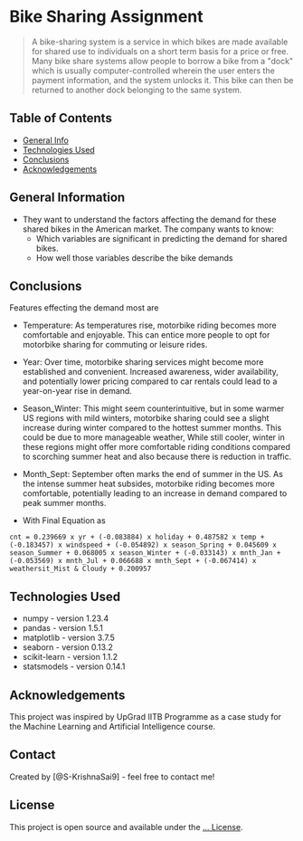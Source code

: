 # Bike Sharing Assignment

> A bike-sharing system is a service in which bikes are made available for shared use to individuals on a short term basis for a price or free. Many bike share systems allow people to borrow a bike from a "dock" which is usually computer-controlled wherein the user enters the payment information, and the system unlocks it. This bike can then be returned to another dock belonging to the same system.

## Table of Contents

- [General Info](#general-information)
- [Technologies Used](#technologies-used)
- [Conclusions](#conclusions)
- [Acknowledgements](#acknowledgements)


## General Information

* They want to understand the factors affecting the demand for these shared bikes in the American market. The company wants to know:
    * Which variables are significant in predicting the demand for shared bikes.
    * How well those variables describe the bike demands


## Conclusions

Features effecting the demand most are

- Temperature: As temperatures rise, motorbike riding becomes more comfortable and enjoyable. This can entice more people to opt for motorbike sharing for commuting or leisure rides.
- Year: Over time, motorbike sharing services might become more established and convenient. Increased awareness, wider availability, and potentially lower pricing compared to car rentals could lead to a year-on-year rise in demand.
- Season_Winter: This might seem counterintuitive, but in some warmer US regions with mild winters, motorbike sharing could see a slight increase during winter compared to the hottest summer months. This could be due to more manageable weather, While still cooler, winter in these regions might offer more comfortable riding conditions compared to scorching summer heat and also because there is reduction in traffic.
- Month_Sept: September often marks the end of summer in the US. As the intense summer heat subsides, motorbike riding becomes more comfortable, potentially leading to an increase in demand compared to peak summer months.

- With Final Equation as
```
cnt = 0.239669 x yr + (-0.083884) x holiday + 0.487582 x temp + (-0.183457) x windspeed + (-0.054892) x season_Spring + 0.045609 x season_Summer + 0.068005 x season_Winter + (-0.033143) x mnth_Jan + (-0.053569) x mnth_Jul + 0.066688 x mnth_Sept + (-0.067414) x weathersit_Mist & Cloudy + 0.200957
```


## Technologies Used

- numpy - version 1.23.4
- pandas - version 1.5.1
- matplotlib - version 3.7.5
- seaborn - version 0.13.2
- scikit-learn - version 1.1.2
- statsmodels - version 0.14.1

## Acknowledgements
This project was inspired by UpGrad IITB Programme as a case study for the Machine Learning and Artificial Intelligence course.

## Contact

Created by [@S-KrishnaSai9] - feel free to contact me!

## License
This project is open source and available under the [... License]().